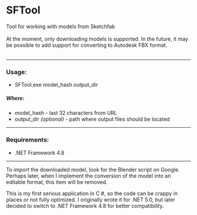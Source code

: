 # SFTool
Tool for working with models from Sketchfab
<br />
<br />
At the moment, only downloading models is supported. In the future, it may be possible to add support for converting to Autodesk FBX format.
<br />
<br />
<hr />

### Usage:
* SFTool.exe model_hash output_dir

##### Where:
* model_hash - last 32 characters from URL
* output_dir *(optional)* - path where output files should be located

<hr />

### Requirements:

* .NET Framework 4.8

<hr />

To import the downloaded model, look for the Blender script on Google. Perhaps later, when I implement the conversion of the model into an editable format, this item will be removed.
<br />

This is my first serious application in C #, so the code can be crappy in places or not fully optimized. I originally wrote it for .NET 5.0, but later decided to switch to .NET Framework 4.8 for better compatibility.
